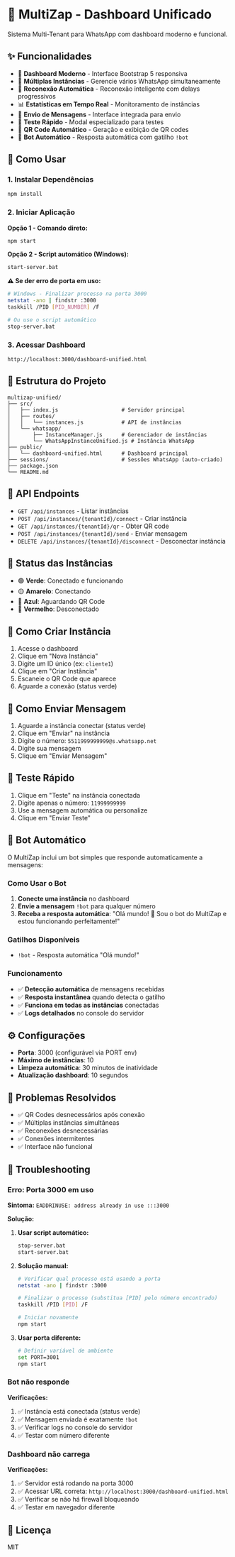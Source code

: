# 🚀 MultiZap - Dashboard Unificado

Sistema Multi-Tenant para WhatsApp com dashboard moderno e funcional.

## ✨ Funcionalidades

- 🎯 **Dashboard Moderno** - Interface Bootstrap 5 responsiva
- 📱 **Múltiplas Instâncias** - Gerencie vários WhatsApp simultaneamente  
- 🔄 **Reconexão Automática** - Reconexão inteligente com delays progressivos
- 📊 **Estatísticas em Tempo Real** - Monitoramento de instâncias
- 💬 **Envio de Mensagens** - Interface integrada para envio
- 🧪 **Teste Rápido** - Modal especializado para testes
- 📱 **QR Code Automático** - Geração e exibição de QR codes
- 🤖 **Bot Automático** - Resposta automática com gatilho `!bot`

## 🚀 Como Usar

### 1. Instalar Dependências
```bash
npm install
```

### 2. Iniciar Aplicação

**Opção 1 - Comando direto:**
```bash
npm start
```

**Opção 2 - Script automático (Windows):**
```bash
start-server.bat
```

**⚠️ Se der erro de porta em uso:**
```bash
# Windows - Finalizar processo na porta 3000
netstat -ano | findstr :3000
taskkill /PID [PID_NUMBER] /F

# Ou use o script automático
stop-server.bat
```

### 3. Acessar Dashboard
```
http://localhost:3000/dashboard-unified.html
```

## 📁 Estrutura do Projeto

```
multizap-unified/
├── src/
│   ├── index.js                    # Servidor principal
│   ├── routes/
│   │   └── instances.js            # API de instâncias
│   └── whatsapp/
│       ├── InstanceManager.js      # Gerenciador de instâncias
│       └── WhatsAppInstanceUnified.js # Instância WhatsApp
├── public/
│   └── dashboard-unified.html      # Dashboard principal
├── sessions/                       # Sessões WhatsApp (auto-criado)
├── package.json
└── README.md
```

## 🔧 API Endpoints

- `GET /api/instances` - Listar instâncias
- `POST /api/instances/{tenantId}/connect` - Criar instância
- `GET /api/instances/{tenantId}/qr` - Obter QR code
- `POST /api/instances/{tenantId}/send` - Enviar mensagem
- `DELETE /api/instances/{tenantId}/disconnect` - Desconectar instância

## 🎯 Status das Instâncias

- 🟢 **Verde**: Conectado e funcionando
- 🟡 **Amarelo**: Conectando
- 🔵 **Azul**: Aguardando QR Code
- 🔴 **Vermelho**: Desconectado

## 📱 Como Criar Instância

1. Acesse o dashboard
2. Clique em "Nova Instância"
3. Digite um ID único (ex: `cliente1`)
4. Clique em "Criar Instância"
5. Escaneie o QR Code que aparece
6. Aguarde a conexão (status verde)

## 💬 Como Enviar Mensagem

1. Aguarde a instância conectar (status verde)
2. Clique em "Enviar" na instância
3. Digite o número: `5511999999999@s.whatsapp.net`
4. Digite sua mensagem
5. Clique em "Enviar Mensagem"

## 🧪 Teste Rápido

1. Clique em "Teste" na instância conectada
2. Digite apenas o número: `11999999999`
3. Use a mensagem automática ou personalize
4. Clique em "Enviar Teste"

## 🤖 Bot Automático

O MultiZap inclui um bot simples que responde automaticamente a mensagens:

### Como Usar o Bot

1. **Conecte uma instância** no dashboard
2. **Envie a mensagem** `!bot` para qualquer número
3. **Receba a resposta automática**: "Olá mundo! 👋 Sou o bot do MultiZap e estou funcionando perfeitamente!"

### Gatilhos Disponíveis

- `!bot` - Resposta automática "Olá mundo!"

### Funcionamento

- ✅ **Detecção automática** de mensagens recebidas
- ✅ **Resposta instantânea** quando detecta o gatilho
- ✅ **Funciona em todas as instâncias** conectadas
- ✅ **Logs detalhados** no console do servidor

## ⚙️ Configurações

- **Porta**: 3000 (configurável via PORT env)
- **Máximo de instâncias**: 10
- **Limpeza automática**: 30 minutos de inatividade
- **Atualização dashboard**: 10 segundos

## 🐛 Problemas Resolvidos

- ✅ QR Codes desnecessários após conexão
- ✅ Múltiplas instâncias simultâneas
- ✅ Reconexões desnecessárias
- ✅ Conexões intermitentes
- ✅ Interface não funcional

## 🔧 Troubleshooting

### Erro: Porta 3000 em uso

**Sintoma:** `EADDRINUSE: address already in use :::3000`

**Solução:**
1. **Usar script automático:**
   ```bash
   stop-server.bat
   start-server.bat
   ```

2. **Solução manual:**
   ```bash
   # Verificar qual processo está usando a porta
   netstat -ano | findstr :3000
   
   # Finalizar o processo (substitua [PID] pelo número encontrado)
   taskkill /PID [PID] /F
   
   # Iniciar novamente
   npm start
   ```

3. **Usar porta diferente:**
   ```bash
   # Definir variável de ambiente
   set PORT=3001
   npm start
   ```

### Bot não responde

**Verificações:**
1. ✅ Instância está conectada (status verde)
2. ✅ Mensagem enviada é exatamente `!bot`
3. ✅ Verificar logs no console do servidor
4. ✅ Testar com número diferente

### Dashboard não carrega

**Verificações:**
1. ✅ Servidor está rodando na porta 3000
2. ✅ Acessar URL correta: `http://localhost:3000/dashboard-unified.html`
3. ✅ Verificar se não há firewall bloqueando
4. ✅ Testar em navegador diferente

## 📄 Licença

MIT
